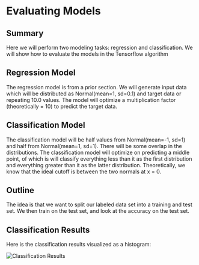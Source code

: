 # Evaluating Models

## Summary

Here we will perform two modeling tasks: regression and classification.  We will show how to evaluate the models in the Tensorflow algorithm

## Regression Model

The regression model is from a prior section.  We will generate input data which will be distributed as Normal(mean=1, sd=0.1) and target data or repeating 10.0 values.  The model will optimize a multiplication factor (theoretically = 10) to predict the target data.

## Classification Model

The classification model will be half values from Normal(mean=-1, sd=1) and half from Normal(mean=1, sd=1).  There will be some overlap in the distributions.  The classification model will optimize on predicting a middle point, of which is will classify everything less than it as the first distribution and everything greater than it as the latter distribution.  Theoretically, we know that the ideal cutoff is between the two normals at x = 0.

## Outline

The idea is that we want to split our labeled data set into a training and test set.  We then train on the test set, and look at the accuracy on the test set.

## Classification Results

Here is the classification results visualized as a histogram:

![Classification Results](http://fromdata.org/wp-content/uploads/2016/07/B05480_02_08.png "Classification Results")
